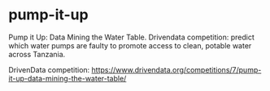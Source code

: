 # pump-it-up
Pump it Up: Data Mining the Water Table. Drivendata competition: predict which water pumps are faulty to promote access to clean, potable water across Tanzania.

DrivenData competition:
https://www.drivendata.org/competitions/7/pump-it-up-data-mining-the-water-table/

